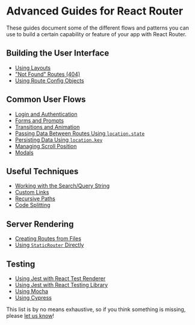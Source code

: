 # Advanced Guides for React Router

These guides document some of the different flows and patterns you can use to
build a certain capability or feature of your app with React Router.

## Building the User Interface

- [Using Layouts](layouts.md)
- ["Not Found" Routes (404)](#TODO)
- [Using Route Config Objects](#TODO)

## Common User Flows

- [Login and Authentication](#TODO)
- [Forms and Prompts](#TODO)
- [Transitions and Animation](#TODO)
- [Passing Data Between Routes Using `location.state`](#TODO)
- [Persisting Data Using `location.key`](#TODO)
- [Managing Scroll Position](#TODO)
- [Modals](#TODO)

## Useful Techniques

- [Working with the Search/Query String](working-with-the-search-string.md)
- [Custom Links](#TODO)
- [Recursive Paths](#TODO)
- [Code Splitting](#TODO)

## Server Rendering

- [Creating Routes from Files](#TODO)
- [Using `StaticRouter` Directly](#TODO)

## Testing

- [Using Jest with React Test Renderer](#TODO)
- [Using Jest with React Testing Library](#TODO)
- [Using Mocha](#TODO)
- [Using Cypress](#TODO)

This list is by no means exhaustive, so if you think something is missing,
please [let us know](#TODO)!
